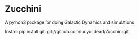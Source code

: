 # Zucchini
A python3 package for doing Galactic Dynamics and simulations

Install:
pip install git+git://github.com/lucyundead/Zucchini.git

